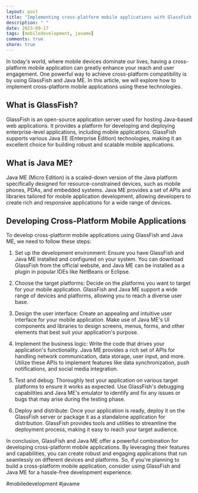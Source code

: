 ```yaml
---
layout: post
title: "Implementing cross-platform mobile applications with GlassFish and Java ME"
description: " "
date: 2023-09-17
tags: [mobiledevelopment, javame]
comments: true
share: true
---
```


In today's world, where mobile devices dominate our lives, having a cross-platform mobile application can greatly enhance your reach and user engagement. One powerful way to achieve cross-platform compatibility is by using GlassFish and Java ME. In this article, we will explore how to implement cross-platform mobile applications using these technologies.

## What is GlassFish?

GlassFish is an open-source application server used for hosting Java-based web applications. It provides a platform for developing and deploying enterprise-level applications, including mobile applications. GlassFish supports various Java EE (Enterprise Edition) technologies, making it an excellent choice for building robust and scalable mobile applications.

## What is Java ME?

Java ME (Micro Edition) is a scaled-down version of the Java platform specifically designed for resource-constrained devices, such as mobile phones, PDAs, and embedded systems. Java ME provides a set of APIs and libraries tailored for mobile application development, allowing developers to create rich and responsive applications for a wide range of devices.

## Developing Cross-Platform Mobile Applications

To develop cross-platform mobile applications using GlassFish and Java ME, we need to follow these steps:

1. Set up the development environment: Ensure you have GlassFish and Java ME installed and configured on your system. You can download GlassFish from the official website, and Java ME can be installed as a plugin in popular IDEs like NetBeans or Eclipse.

2. Choose the target platforms: Decide on the platforms you want to target for your mobile application. GlassFish and Java ME support a wide range of devices and platforms, allowing you to reach a diverse user base.

3. Design the user interface: Create an appealing and intuitive user interface for your mobile application. Make use of Java ME's UI components and libraries to design screens, menus, forms, and other elements that best suit your application's purpose.

4. Implement the business logic: Write the code that drives your application's functionality. Java ME provides a rich set of APIs for handling network communication, data storage, user input, and more. Utilize these APIs to implement features like data synchronization, push notifications, and social media integration.

5. Test and debug: Thoroughly test your application on various target platforms to ensure it works as expected. Use GlassFish's debugging capabilities and Java ME's emulator to identify and fix any issues or bugs that may arise during the testing phase.

6. Deploy and distribute: Once your application is ready, deploy it on the GlassFish server or package it as a standalone application for distribution. GlassFish provides tools and utilities to streamline the deployment process, making it easy to reach your target audience.

In conclusion, GlassFish and Java ME offer a powerful combination for developing cross-platform mobile applications. By leveraging their features and capabilities, you can create robust and engaging applications that run seamlessly on different devices and platforms. So, if you're planning to build a cross-platform mobile application, consider using GlassFish and Java ME for a hassle-free development experience.

#mobiledevelopment #javame
